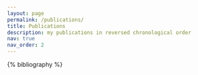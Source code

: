 ```yaml
---
layout: page
permalink: /publications/
title: Publications
description: my publications in reversed chronological order
nav: true
nav_order: 2
---
```


<!-- _pages/publications.md -->
<div class="publications">

{% bibliography %}

</div>
